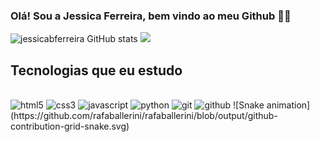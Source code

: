 ### Olá! Sou a Jessica Ferreira, bem vindo ao meu Github 👋🏻

![jessicabferreira GitHub stats](https://github-readme-stats.vercel.app/api?username=jessicabferreira&show_icons=true&theme=radical)
<img height="198em" src="https://github-readme-stats.vercel.app/api/top-langs/?username=jessicabferreira&layout=compact&langs_icons=true&theme=radical"/>


## Tecnologias que eu estudo

<div style="display: inline_block"><br>
  <img alt="html5" src="https://img.shields.io/badge/HTML5-E34F26?style=for-the-badge&logo=html5&logoColor=white"/>
  <img alt="css3" src="https://img.shields.io/badge/CSS3-1572B6?style=for-the-badge&logo=css3&logoColor=white"/>
  <img alt="javascript" src="https://img.shields.io/badge/JavaScript-F7DF1E?style=for-the-badge&logo=javascript&logoColor=black"/>
  <img alt="python" src="https://img.shields.io/badge/Python-14354C?style=for-the-badge&logo=python&logoColor=white"/>
  <img alt="git" src="https://img.shields.io/badge/GIT-E44C30?style=for-the-badge&logo=git&logoColor=white"/>
  <img alt="github" src="https://img.shields.io/badge/GitHub-100000?style=for-the-badge&logo=github&logoColor=white">
  ![Snake animation](https://github.com/rafaballerini/rafaballerini/blob/output/github-contribution-grid-snake.svg)
</div>
